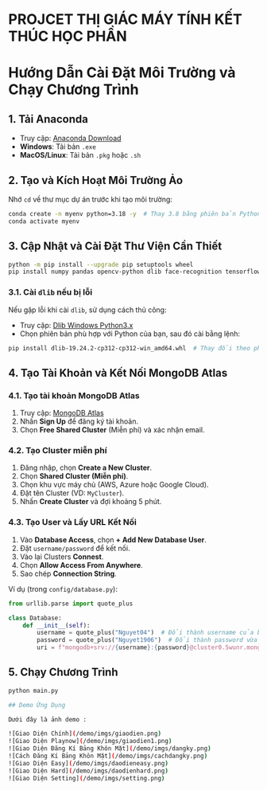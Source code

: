 # PROJCET THỊ GIÁC MÁY TÍNH KẾT THÚC HỌC PHẦN

# Hướng Dẫn Cài Đặt Môi Trường và Chạy Chương Trình

## 1. Tải Anaconda

- Truy cập: [Anaconda Download](https://www.anaconda.com/download)
- **Windows**: Tải bản `.exe`
- **MacOS/Linux**: Tải bản `.pkg` hoặc `.sh`

## 2. Tạo và Kích Hoạt Môi Trường Ảo

Nhớ `cd` về thư mục dự án trước khi tạo môi trường:

```sh
conda create -n myenv python=3.18 -y  # Thay 3.8 bằng phiên bản Python mong muốn mà bạn đang sài
conda activate myenv
```

## 3. Cập Nhật và Cài Đặt Thư Viện Cần Thiết

```sh
python -m pip install --upgrade pip setuptools wheel
pip install numpy pandas opencv-python dlib face-recognition tensorflow torch torchvision pymongo flask pygame
```

### 3.1. Cài `dlib` nếu bị lỗi

Nếu gặp lỗi khi cài `dlib`, sử dụng cách thủ công:

- Truy cập: [Dlib Windows Python3.x](https://github.com/z-mahmud22/Dlib_Windows_Python3.x)
- Chọn phiên bản phù hợp với Python của bạn, sau đó cài bằng lệnh:

```sh
pip install dlib‑19.24.2‑cp312‑cp312‑win_amd64.whl  # Thay đổi theo phiên bản
```

## 4. Tạo Tài Khoản và Kết Nối MongoDB Atlas

### 4.1. Tạo tài khoản MongoDB Atlas

1. Truy cập: [MongoDB Atlas](https://www.mongodb.com/atlas)
2. Nhấn **Sign Up** để đăng ký tài khoản.
3. Chọn **Free Shared Cluster** (Miễn phí) và xác nhận email.

### 4.2. Tạo Cluster miễn phí

1. Đăng nhập, chọn **Create a New Cluster**.
2. Chọn **Shared Cluster (Miễn phí)**.
3. Chọn khu vực máy chủ (AWS, Azure hoặc Google Cloud).
4. Đặt tên Cluster (VD: `MyCluster`).
5. Nhấn **Create Cluster** và đợi khoảng 5 phút.

### 4.3. Tạo User và Lấy URL Kết Nối

1. Vào **Database Access**, chọn **+ Add New Database User**.
2. Đặt `username/password` để kết nối.
3. Vào lại Clusters **Connest**.
4. Chọn **Allow Access From Anywhere**.
5. Sao chép **Connection String**.

Ví dụ (trong `config/database.py`):

```python
from urllib.parse import quote_plus

class Database:
    def __init__(self):
        username = quote_plus("Nguyet04")  # Đổi thành username của bạn
        password = quote_plus("Nguyet1906")  # Đổi thành password vừa tạo
        uri = f"mongodb+srv://{username}:{password}@cluster0.5wunr.mongodb.net/?retryWrites=true&w=majority&appName=Cluster0"
```

## 5. Chạy Chương Trình

```sh
python main.py

## Demo Ứng Dụng

Dưới đây là ảnh demo :

![Giao Diện Chính](/demo/imgs/giaodien.png)
![Giao Diện Playnow](/demo/imgs/giaodien1.png)
![Giao Diện Đăng Kí Bảng Khôn Mặt](/demo/imgs/dangky.png)
![Cách Đăng Kí Bảng Khôn Mặt](/demo/imgs/cachdangky.png)
![Giao Diện Easy](/demo/imgs/daodieneasy.png)
![Giao Diện Hard](/demo/imgs/daodienhard.png)
![Giao Diện Setting](/demo/imgs/setting.png)
```
